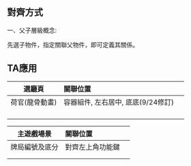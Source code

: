# 

## 對齊方式

一、父子層級概念:

先選子物件，指定關聯父物件，即可定義其關係。

## TA應用

| 選廳頁 | 關聯位置 |  |
| :---: | :--- | :--- |
| 荷官\(龍骨動畫\) | 容器組件, 左右居中, 底底\(9/24修訂\) |  |
|  |  |  |
|  |  |  |
|  |  |  |
|  |  |  |

| 主遊戲場景 | 關聯位置 |  |
| :---: | :--- | :--- |
| 牌局編號及底分 | 對齊左上角功能鍵 |  |
|  |  |  |
|  |  |  |




